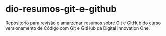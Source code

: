 # dio-resumos-git-e-github
Repositorio para revisão e amarzenar resumos sobre Git e GitHub do curso versionamento de Código com Git e GitHub da Digital Innovation One.
